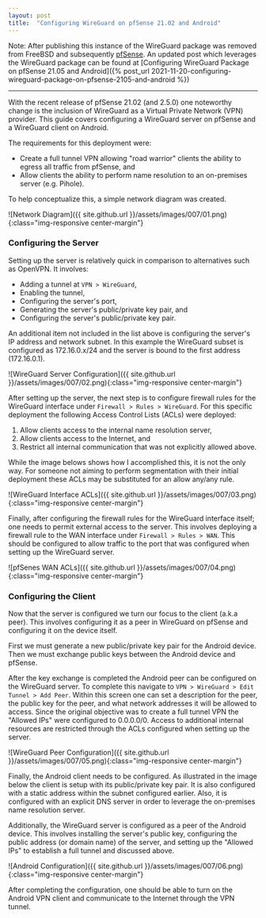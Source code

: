 ```yaml
---
layout: post
title:  "Configuring WireGuard on pfSense 21.02 and Android"
---
```


Note: After publishing this instance of the WireGuard package was removed from FreeBSD and subsequently [pfSense](https://www.netgate.com/blog/wireguard-removed-from-pfsense-ce-and-pfsense-plus-software). An updated post which leverages the WireGuard package can be found at [Configuring WireGuard Package on pfSense 21.05 and Android]({% post_url 2021-11-20-configuring-wireguard-package-on-pfsense-2105-and-android %})

----

With the recent release of pfSense 21.02 (and 2.5.0) one noteworthy change is the inclusion of WireGuard as a Virtual Private Network (VPN) provider. This guide covers configuring a WireGuard server on pfSense and a WireGuard client on Android.

The requirements for this deployment were:
* Create a full tunnel VPN allowing "road warrior" clients the ability to egress all traffic from pfSense, and
* Allow clients the ability to perform name resolution to an on-premises server (e.g. Pihole).

To help conceptualize this, a simple network diagram was created.

![Network Diagram]({{ site.github.url }}/assets/images/007/01.png){:class="img-responsive center-margin"}

### Configuring the Server

Setting up the server is relatively quick in comparison to alternatives such as OpenVPN. It involves:
* Adding a tunnel at `VPN > WireGuard`,
* Enabling the tunnel,
* Configuring the server's port,
* Generating the server's public/private key pair, and 
* Configuring the server's public/private key pair.

An additional item not included in the list above is configuring the server's IP address and network subnet. In this example the WireGuard subset is configured as 172.16.0.x/24 and the server is bound to the first address (172.16.0.1).

![WireGuard Server Configuration]({{ site.github.url }}/assets/images/007/02.png){:class="img-responsive center-margin"}

After setting up the server, the next step is to configure firewall rules for the WireGuard interface under `Firewall > Rules > WireGuard`. For this specific deployment the following Access Control Lists (ACLs) were deployed:
1. Allow clients access to the internal name resolution server,
2. Allow clients access to the Internet, and
3. Restrict all internal communication that was not explicitly allowed above.

While the image belows shows how I accomplished this, it is not the only way. For someone not aiming to perform segmentation with their initial deployment these ACLs may be substituted for an allow any/any rule.

![WireGuard Interface ACLs]({{ site.github.url }}/assets/images/007/03.png){:class="img-responsive center-margin"}

Finally, after configuring the firewall rules for the WireGuard interface itself; one needs to permit external access to the server. This involves deploying a firewall rule to the WAN interface under `Firewall > Rules > WAN`. This should be configured to allow traffic to the port that was configured when setting up the WireGuard server.

![pfSenes WAN ACLs]({{ site.github.url }}/assets/images/007/04.png){:class="img-responsive center-margin"}

### Configuring the Client

Now that the server is configured we turn our focus to the client (a.k.a peer). This involves configuring it as a peer in WireGuard on pfSense and configuring it on the device itself.

First we must generate a new public/private key pair for the Android device. Then we must exchange public keys between the Android device and pfSense.

After the key exchange is completed the Android peer can be configured on the WireGuard server. To complete this navigate to `VPN > WireGuard > Edit Tunnel > Add Peer`. Within this screen one can set a description for the peer, the public key for the peer, and what network addresses it will be allowed to access. Since the original objective was to create a full tunnel VPN the "Allowed IPs" were configured to 0.0.0.0/0. Access to additional internal resources are restricted through the ACLs configured when setting up the server.

![WireGuard Peer Configuration]({{ site.github.url }}/assets/images/007/05.png){:class="img-responsive center-margin"}

Finally, the Android client needs to be configured. As illustrated in the image below the client is setup with its public/private key pair. It is also configured with a static address within the subnet configured earlier. Also, it is configured with an explicit DNS server in order to leverage the on-premises name resolution server.

Additionally, the WireGuard server is configured as a peer of the Android device. This involves installing the server's public key, configuring the public address (or domain name) of the server, and setting up the "Allowed IPs" to establish a full tunnel and discussed above.

![Android Configuration]({{ site.github.url }}/assets/images/007/06.png){:class="img-responsive center-margin"}

After completing the configuration, one should be able to turn on the Android VPN client and communicate to the Internet through the VPN tunnel.